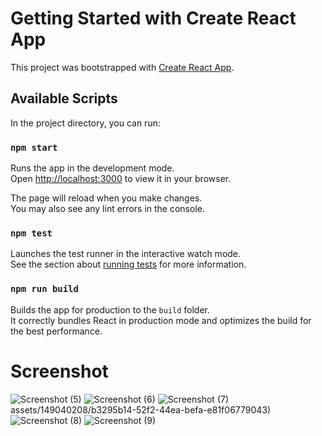 # Getting Started with Create React App

This project was bootstrapped with [Create React App](https://github.com/facebook/create-react-app).

## Available Scripts

In the project directory, you can run:

### `npm start`

Runs the app in the development mode.\
Open [http://localhost:3000](http://localhost:3000) to view it in your browser.

The page will reload when you make changes.\
You may also see any lint errors in the console.

### `npm test`

Launches the test runner in the interactive watch mode.\
See the section about [running tests](https://facebook.github.io/create-react-app/docs/running-tests) for more information.

### `npm run build`

Builds the app for production to the `build` folder.\
It correctly bundles React in production mode and optimizes the build for the best performance.

# Screenshot

![Screenshot (5)](https://github.com/bitaniya16/My-Portfolio/assets/149040208/c4320136-5ea3-4d9e-87c7-8aa267df69b8)
![Screenshot (6)](https://github.com/bitaniya16/My-Portfolio/assets/149040208/7c794eea-e286-49fc-a4e1-79fbfad38ee3)
![Screenshot (7)](https://github.com/bitaniya16/My-Portfolio/assets/149040208/e4c351ad-1f51-4f7e-a1b9-fa34e7e1e9cf)
assets/149040208/b3295b14-52f2-44ea-befa-e81f06779043)
![Screenshot (8)](https://github.com/bitaniya16/My-Portfolio/assets/149040208/24644e5b-e9b0-4803-a53d-245e34a619e8)
![Screenshot (9)](https://github.com/bitaniya16/My-Portfolio/assets/149040208/fb10b534-e1ea-4d0c-87ad-0063093da8c9)
